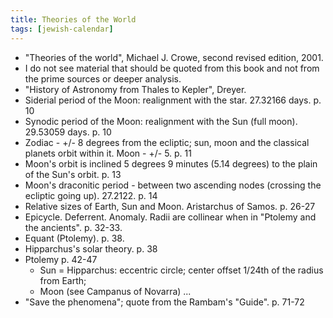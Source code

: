 ```yaml
---
title: Theories of the World
tags: [jewish-calendar]
---
```

- "Theories of the world", Michael J. Crowe, second revised edition, 2001.
- I do not see material that should be quoted from this book and not from the prime sources or deeper analysis.
- "History of Astronomy from Thales to Kepler", Dreyer. 
- Siderial period of the Moon: realignment with the star. 27.32166 days. p. 10
- Synodic period of the Moon: realignment with the Sun (full moon). 29.53059 days. p. 10
- Zodiac - +/- 8 degrees from the ecliptic; sun, moon and the classical planets orbit within it. Moon - +/- 5. p. 11
- Moon's orbit is inclined 5 degrees 9 minutes (5.14 degrees) to the plain of the Sun's orbit. p. 13
- Moon's draconitic period - between two ascending nodes (crossing the ecliptic going up). 27.2122. p. 14
- Relative sizes of Earth, Sun and Moon. Aristarchus of Samos. p. 26-27
- Epicycle. Deferrent. Anomaly. Radii are  collinear when in "Ptolemy and the ancients". p. 32-33.
- Equant (Ptolemy). p. 38.
- Hipparchus's solar theory. p. 38
- Ptolemy p. 42-47
  - Sun = Hipparchus: eccentric circle; center offset 1/24th of the radius from Earth;
  - Moon (see Campanus of Novarra) ...
- "Save the phenomena"; quote from the Rambam's "Guide". p. 71-72 
